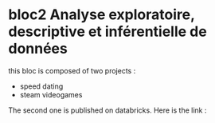 # bloc2 Analyse exploratoire, descriptive et inférentielle de données

this bloc is composed of two projects :
- speed dating
- steam videogames

The second one is published on databricks.
Here is the link :


